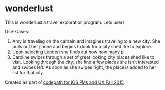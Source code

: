 # wonderlust

This is wonderlust a travel exploration program. Lets users 


Use-Cases:
1. Amy is traveling on the caltrain and imagines traveling to a new city. She pulls out her phone and begins to look for a city shed like to explore.
2. Upon selecting London she finds out how how many p
3. Caroline swipes through a set of great looking city places shed like to visit. Looking through the city, she find a few places she isn't interested and swipes left. As soon as she swipes right, the place is added to her list for that city.

Created as part of [codepath for iOS PMs and UX Fall 2015](https://courses.codepath.com/courses/ios_for_designers/pages/bootcamp_structure)

